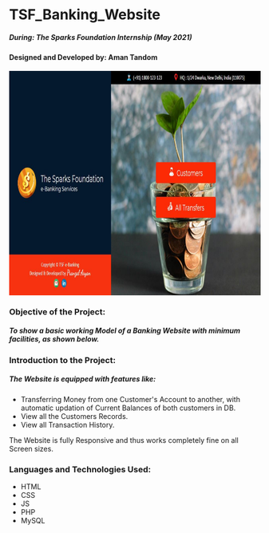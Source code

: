 # TSF_Banking_Website
##### During: The Sparks Foundation Internship (May 2021)
#### Designed and Developed by: Aman Tandom
<img src="images/Capture.JPG" height="450px" width="850px" align="center">

### Objective of the Project:
##### To show a basic working Model of a Banking Website with minimum facilities, as shown below.

### Introduction to the Project:
##### The Website is equipped with features like:
  <ul type="disc">
  <li>Transferring Money from one Customer's Account to another, with automatic updation of Current Balances of both customers in DB.</li>
  <li>View all the Customers Records.</li>
  <li>View all Transaction History.</li>
  </ul>
The Website is fully Responsive and thus works completely fine on all Screen sizes.  

### Languages and Technologies Used:
  <ul type="disc">
  <li>HTML</li>
  <li>CSS</li>
  <li>JS</li>
  <li>PHP</li>
  <li>MySQL</li>
  </ul>




